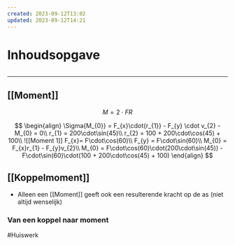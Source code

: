 ```yaml
---
created: 2023-09-12T13:02
updated: 2023-09-12T14:21
---
```

# Inhoudsopgave
```toc
```

---

## [[Moment]]

$$
M=2\cdot FR
$$ 


$$
\begin{align}
\Sigma{M_{0}} = F_{x}\cdot{r_{1}} - F_{y} \cdot v_{2} - M_{0} = 0\\
r_{1} = 200\cdot\sin(45)\\
r_{2} = 100 + 200\cdot\cos(45) + 100\\
![[Moment 1]]
F_{x}= F\cdot\cos(60)\\
F_{y} = F\cdot\sin(60)\\ 
M_{0} = F_{x}r_{1} - F_{y}v_{2}\\
M_{0} = F\cdot\cos(60)\cdot(200\cdot\sin(45)) - F\cdot\sin(60)\cdot(100 + 200\cdot\cos(45) + 100)
\end{align}
$$

## [[Koppelmoment]]
- Alleen een [[Moment]] geeft ook een resulterende kracht op de as (niet altijd wenselijk)

### Van een koppel naar moment


#Huiswerk 
